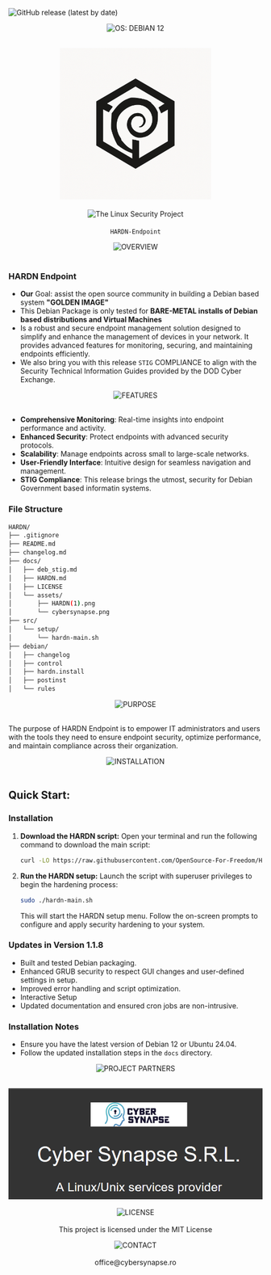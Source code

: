 ![GitHub release (latest by date)](https://img.shields.io/github/v/release/OpenSource-For-Freedom/HARDN?include_prereleases)


<p align="center">
  <img src="https://img.shields.io/badge/OS: DEBIAN 12-red?style=for-the-badge&labelColor=grey" alt="OS: DEBIAN 12"><br><br>
</p>

<p align="center">
  <img src="docs/assets/HARDN(1).png" alt="HARDN Logo" width="300px" /><br><br>
  <img src="https://img.shields.io/badge/The_Linux_Security_Project-red?style=for-the-badge&labelColor=black" alt="The Linux Security Project"><br><br>
  <code>HARDN-Endpoint</code>
</p>



<p align="center">
  <img src="https://img.shields.io/badge/OVERVIEW-white?style=for-the-badge&labelColor=black" alt="OVERVIEW"><br><br>
</p>


### HARDN Endpoint
- **Our** Goal: assist the open source community in building a Debian based system **"GOLDEN IMAGE"**
- This Debian Package is only tested for **BARE-METAL installs of Debian based distributions and Virtual Machines**
-  Is a robust and secure endpoint management solution designed to simplify and enhance the management of devices in your network. It provides advanced features for monitoring, securing, and maintaining endpoints efficiently.
- We also bring you with this release `STIG` COMPLIANCE to align with the Security Technical Information Guides provided by the DOD Cyber Exchange.

<p align="center">
  <img src="https://img.shields.io/badge/FEATURES-white?style=for-the-badge&labelColor=black" alt="FEATURES"><br><br>
</p>

- **Comprehensive Monitoring**: Real-time insights into endpoint performance and activity.
- **Enhanced Security**: Protect endpoints with advanced security protocols.
- **Scalability**: Manage endpoints across small to large-scale networks.
- **User-Friendly Interface**: Intuitive design for seamless navigation and management.
- **STIG Compliance**: This release brings the utmost, security for Debian Government based informatin systems. 

### File Structure


```bash
HARDN/
├── .gitignore
├── README.md
├── changelog.md
├── docs/
│   ├── deb_stig.md
│   ├── HARDN.md
│   ├── LICENSE
│   └── assets/
│       ├── HARDN(1).png
│       └── cybersynapse.png
├── src/
│   └── setup/
│       └── hardn-main.sh
├── debian/
│   ├── changelog
│   ├── control
│   ├── hardn.install
│   ├── postinst
│   └── rules
```

</p>


<p align="center">
  <img src="https://img.shields.io/badge/PURPOSE-white?style=for-the-badge&labelColor=black" alt="PURPOSE"><br><br>
</p>

The purpose of HARDN Endpoint is to empower IT administrators and users with the tools they need to ensure endpoint security, optimize performance, and maintain compliance across their organization.

<p align="center">
  <img src="https://img.shields.io/badge/INSTALLATION-white?style=for-the-badge&labelColor=black" alt="INSTALLATION"><br><br>
</p>


## Quick Start: 

### Installation

1.  **Download the HARDN script:**
    Open your terminal and run the following command to download the main script:
    ```bash
    curl -LO https://raw.githubusercontent.com/OpenSource-For-Freedom/HARDN/main/hardn-main.sh
    ```

2.  **Run the HARDN setup:**
    Launch the script with superuser privileges to begin the hardening process:
    ```bash
    sudo ./hardn-main.sh
    ```
    This will start the HARDN setup menu. Follow the on-screen prompts to configure and apply security hardening to your system. 


### Updates in Version 1.1.8
- Built and tested Debian packaging.
- Enhanced GRUB security to respect GUI changes and user-defined settings in setup.
- Improved error handling and script optimization.
- Interactive Setup
- Updated documentation and ensured cron jobs are non-intrusive.


### Installation Notes
- Ensure you have the latest version of Debian 12 or Ubuntu 24.04.
- Follow the updated installation steps in the `docs` directory.


<p align="center">
  <img src="https://img.shields.io/badge/PROJECT PARTNERS-white?style=for-the-badge&labelColor=black" alt="PROJECT PARTNERS"><br><br>
</p>


<p align="center">
  <img src="docs/assets/cybersynapse.png" alt="cybersynapse Logo" />
</p>



<p align="center">
  <img src="https://img.shields.io/badge/LICENSE-white?style=for-the-badge&labelColor=black" alt="LICENSE"><br><br>
This project is licensed under the MIT License
  
</p>


<p align="center">
  <img src="https://img.shields.io/badge/CONTACT-white?style=for-the-badge&labelColor=black" alt="CONTACT"><br><br>
office@cybersynapse.ro
</p>



